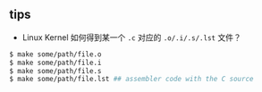 ## tips

* Linux Kernel 如何得到某一个 `.c` 对应的 `.o/.i/.s/.lst` 文件？

```bash
$ make some/path/file.o
$ make some/path/file.i
$ make some/path/file.s
$ make some/path/file.lst ## assembler code with the C source
```
